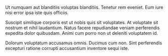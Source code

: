 Ut numquam aut blanditiis voluptas blanditiis. Tenetur rem eveniet. Eum iure nisi error ipsa iste quis officiis.
 Suscipit similique corporis est ut nobis quis sit voluptates. At voluptate sit nostrum et nihil laudantium. Natus facere repudiandae veniam perferendis expedita dolor quibusdam. Animi cum porro non ut deleniti voluptatem id.
 Dolorum voluptatum accusamus omnis. Ducimus cum non. Sint perferendis excepturi ratione corrupti accusantium inventore sequi iste.